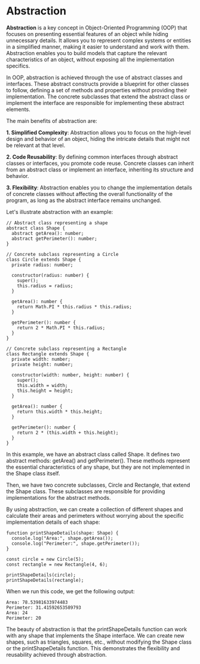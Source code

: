 # Abstraction
**Abstraction** is a key concept in Object-Oriented Programming (OOP) that focuses on presenting essential features of an object while hiding unnecessary details. It allows you to represent complex systems or entities in a simplified manner, making it easier to understand and work with them. Abstraction enables you to build models that capture the relevant characteristics of an object, without exposing all the implementation specifics.

In OOP, abstraction is achieved through the use of abstract classes and interfaces. These abstract constructs provide a blueprint for other classes to follow, defining a set of methods and properties without providing their implementation. The concrete subclasses that extend the abstract class or implement the interface are responsible for implementing these abstract elements.

The main benefits of abstraction are:

**1. Simplified Complexity**: Abstraction allows you to focus on the high-level design and behavior of an object, hiding the intricate details that might not be relevant at that level.

**2. Code Reusability**: By defining common interfaces through abstract classes or interfaces, you promote code reuse. Concrete classes can inherit from an abstract class or implement an interface, inheriting its structure and behavior.

**3. Flexibility**: Abstraction enables you to change the implementation details of concrete classes without affecting the overall functionality of the program, as long as the abstract interface remains unchanged.

Let's illustrate abstraction with an example:

```
// Abstract class representing a shape
abstract class Shape {
  abstract getArea(): number;
  abstract getPerimeter(): number;
}

// Concrete subclass representing a Circle
class Circle extends Shape {
  private radius: number;

  constructor(radius: number) {
    super();
    this.radius = radius;
  }

  getArea(): number {
    return Math.PI * this.radius * this.radius;
  }

  getPerimeter(): number {
    return 2 * Math.PI * this.radius;
  }
}

// Concrete subclass representing a Rectangle
class Rectangle extends Shape {
  private width: number;
  private height: number;

  constructor(width: number, height: number) {
    super();
    this.width = width;
    this.height = height;
  }

  getArea(): number {
    return this.width * this.height;
  }

  getPerimeter(): number {
    return 2 * (this.width + this.height);
  }
}

```
In this example, we have an abstract class called Shape. It defines two abstract methods: getArea() and getPerimeter(). These methods represent the essential characteristics of any shape, but they are not implemented in the Shape class itself.

Then, we have two concrete subclasses, Circle and Rectangle, that extend the Shape class. These subclasses are responsible for providing implementations for the abstract methods.

By using abstraction, we can create a collection of different shapes and calculate their areas and perimeters without worrying about the specific implementation details of each shape:
```
function printShapeDetails(shape: Shape) {
  console.log("Area:", shape.getArea());
  console.log("Perimeter:", shape.getPerimeter());
}

const circle = new Circle(5);
const rectangle = new Rectangle(4, 6);

printShapeDetails(circle);
printShapeDetails(rectangle);

```
When we run this code, we get the following output:

```
Area: 78.53981633974483
Perimeter: 31.41592653589793
Area: 24
Perimeter: 20

```
The beauty of abstraction is that the printShapeDetails function can work with any shape that implements the Shape interface. We can create new shapes, such as triangles, squares, etc., without modifying the Shape class or the printShapeDetails function. This demonstrates the flexibility and reusability achieved through abstraction.
